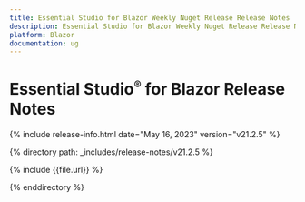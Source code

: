 ```yaml
---
title: Essential Studio for Blazor Weekly Nuget Release Release Notes  
description: Essential Studio for Blazor Weekly Nuget Release Release Notes 
platform: Blazor
documentation: ug
---
```


# Essential Studio<sup style="font-size:70%">&reg;</sup> for  Blazor  Release Notes  

{% include release-info.html date="May 16, 2023"   version="v21.2.5" %} 

{% directory path: _includes/release-notes/v21.2.5 %}

{% include {{file.url}} %}

{% enddirectory %}

